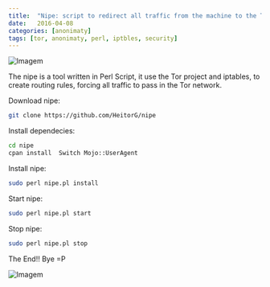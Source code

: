 ```yaml
---
title:  "Nipe: script to redirect all traffic from the machine to the Tor network!"
date:   2016-04-08
categories: [anonimaty]
tags: [tor, anonimaty, perl, iptbles, security]
---
```


![Imagem](https://cdn-images-1.medium.com/max/600/1*S9xp2RtovtrimwSc-LBatA.png)

The nipe is a tool written in Perl Script, it use the Tor project and iptables, to create routing rules, forcing all traffic to pass in the Tor network.

Download nipe:

``` bash
git clone https://github.com/HeitorG/nipe
```

Install dependecies:

``` bash
cd nipe
cpan install  Switch Mojo::UserAgent
```

Install nipe:

``` bash
sudo perl nipe.pl install
```

Start nipe:

``` bash
sudo perl nipe.pl start
```

Stop nipe:

``` bash
sudo perl nipe.pl stop
```

The End!! Bye =P

![Imagem](https://cdn-images-1.medium.com/max/800/1*prMxBsonY40OqtfFgqUwJQ.jpeg)
